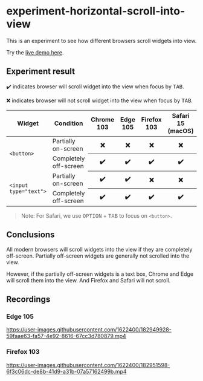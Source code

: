 # experiment-horizontal-scroll-into-view

This is an experiment to see how different browsers scroll widgets into view.

Try the [live demo here](https://compulim.github.io/experiment-horizontal-scroll-into-view/).

## Experiment result

✔️ indicates browser will scroll widget into the view when focus by <kbd>TAB</kbd>.

❌ indicates browser will not scroll widget into the view when focus by <kbd>TAB</kbd>.

<table>
   <thead>
      <tr>
         <th>Widget</th>
         <th>Condition</th>
         <th>Chrome 103</th>
         <th>Edge 105</th>
         <th>Firefox 103</th>
         <th>Safari 15 (macOS)</th>
      </tr>
   </thead>
   <tbody>
      <tr>
         <td rowspan="2"><code>&lt;button&gt;</code></td>
         <td>Partially on-screen</td>
         <th>❌</th>
         <th>❌</th>
         <th>❌</th>
         <th>❌</th>
      </tr>
      <tr>
         <td>Completely off-screen</td>
         <th>✔️</th>
         <th>✔️</th>
         <th>✔️</th>
         <th>✔️</th>
      </tr>
      <tr>
         <td rowspan="2"><code>&lt;input type="text"&gt;</code></td>
         <td>Partially on-screen</td>
         <th>✔️</th>
         <th>✔️</th>
         <th>❌</th>
         <th>❌</th>
      </tr>
      <tr>
         <td>Completely off-screen</td>
         <th>✔️</th>
         <th>✔️</th>
         <th>✔️</th>
         <th>✔️</th>
      </tr>
   </tbody>
</table>

> Note: For Safari, we use <kbd>OPTION</kbd> + <kbd>TAB</kbd> to focus on `<button>`.

## Conclusions

All modern browsers will scroll widgets into the view if they are completely off-screen. Partially off-screen widgets are generally not scrolled into the view.

However, if the partially off-screen widgets is a text box, Chrome and Edge will scroll them into the view. And Firefox and Safari will not scroll.

## Recordings

### Edge 105

https://user-images.githubusercontent.com/1622400/182949928-59faae63-fa57-4e92-8616-67cc3d780879.mp4

### Firefox 103

https://user-images.githubusercontent.com/1622400/182951598-6f3c06dc-de8b-41d9-a31b-07a57162499b.mp4
